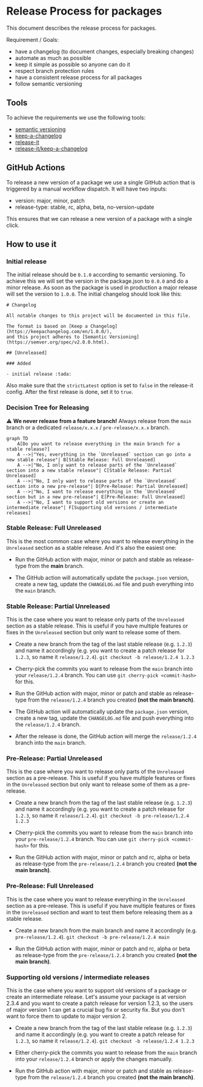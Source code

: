 ﻿# Release Process for packages

This document describes the release process for packages.

Requirement / Goals:

- have a changelog (to document changes, especially breaking changes)
- automate as much as possible
- keep it simple as possible so anyone can do it
- respect branch protection rules
- have a consistent release process for all packages
- follow semantic versioning

## Tools

To achieve the requirements we use the following tools:

- [semantic versioning](https://semver.org/)
- [keep-a-changelog](https://keepachangelog.com/)
- [release-it](https://github.com/release-it/release-it)
- [release-it/keep-a-changelog](https://github.com/release-it/keep-a-changelog])

## GitHub Actions

To release a new version of a package we use a single GitHub action that is triggered by a manual workflow dispatch.
It will have two inputs:

- version: major, minor, patch
- release-type: stable, rc, alpha, beta, no-version-update

This ensures that we can release a new version of a package with a single click.

## How to use it

### Initial release

The initial release should be `0.1.0` according to semantic versioning.
To achieve this we will set the version in the package.json to `0.0.0` and do a minor release. As soon as the package is used in production a major release will set the version to `1.0.0`.
The initial changelog should look like this:

```
# Changelog

All notable changes to this project will be documented in this file.

The format is based on [Keep a Changelog](https://keepachangelog.com/en/1.0.0/),
and this project adheres to [Semantic Versioning](https://semver.org/spec/v2.0.0.html).

## [Unreleased]

### Added

- initial release :tada:
```

Also make sure that the `strictLatest` option is set to `false` in the release-it config. After the first release is done, set it to `true`.

### Decision Tree for Releasing

:warning: **We never release from a feature branch!**
Always release from the `main` branch or a dedicated `release/x.x.x` / `pre-release/x.x.x` branch.

```mermaid
graph TD
    A[Do you want to release everything in the main branch for a stable release?]
    A -->|"Yes, everything in the `Unreleased` section can go into a new stable release"| B[Stable Release: Full Unreleased]
    A -->|"No, I only want to release parts of the `Unreleased` section into a new stable release"| C[Stable Release: Partial Unreleased]
    A -->|"No, I only want to release parts of the `Unreleased` section into a new pre-release"| D[Pre-Release: Partial Unreleased]
    A -->|"No, I want to release everything in the `Unreleased` section but in a new pre-release"| E[Pre-Release: Full Unreleased]
    A -->|"No, I want to support old versions or create an intermediate release"| F[Supporting old versions / intermediate releases]
```

### Stable Release: Full Unreleased

This is the most common case where you want to release everything in the `Unreleased` section as a stable release. And it's also the easiest one:

- Run the GitHub action with major, minor or patch and stable as release-type from the **main** branch.

- The GitHub action will automatically update the `package.json` version, create a new tag, update the `CHANGELOG.md` file and push everything into the `main` branch.

### Stable Release: Partial Unreleased

This is the case where you want to release only parts of the `Unreleased` section as a stable release. This is useful if you have multiple features or fixes in the `Unreleased` section but only want to release some of them.

- Create a new branch from the tag of the last stable release (e.g. `1.2.3`) and name it accordingly (e.g. you want to create a patch release for `1.2.3`, so name it `release/1.2.4`).
  `git checkout -b release/1.2.4 1.2.3`

- Cherry-pick the commits you want to release from the `main` branch into your `release/1.2.4` branch. You can use `git cherry-pick <commit-hash>` for this.

- Run the GitHub action with major, minor or patch and stable as release-type from the `release/1.2.4` branch you created **(not the main branch)**.

- The GitHub action will automatically update the `package.json` version, create a new tag, update the `CHANGELOG.md` file and push everything into the `release/1.2.4` branch.

- After the release is done, the GitHub action will merge the `release/1.2.4` branch into the `main` branch.

### Pre-Release: Partial Unreleased

This is the case where you want to release only parts of the `Unreleased` section as a pre-release. This is useful if you have multiple features or fixes in the `Unreleased` section but only want to release some of them as a pre-release.

- Create a new branch from the tag of the last stable release (e.g. `1.2.3`) and name it accordingly (e.g. you want to create a patch release for `1.2.3`, so name it `release/1.2.4`).
  `git checkout -b pre-release/1.2.4 1.2.3`

- Cherry-pick the commits you want to release from the `main` branch into your `pre-release/1.2.4` branch. You can use `git cherry-pick <commit-hash>` for this.

- Run the GitHub action with major, minor or patch and rc, alpha or beta as release-type from the `pre-release/1.2.4` branch you created **(not the main branch)**.

### Pre-Release: Full Unreleased

This is the case where you want to release everything in the `Unreleased` section as a pre-release. This is useful if you have multiple features or fixes in the `Unreleased` section and want to test them before releasing them as a stable release.

- Create a new branch from the main branch and name it accordingly (e.g. `pre-release/1.2.4`).
  `git checkout -b pre-release/1.2.4 main`

- Run the GitHub action with major, minor or patch and rc, alpha or beta as release-type from the `pre-release/1.2.4` branch you created **(not the main branch)**.

### Supporting old versions / intermediate releases

This is the case where you want to support old versions of a package or create an intermediate release. Let's assume your package is at version 2.3.4 and you want to create a patch release for version 1.2.3, so the users of major version 1 can get a crucial bug fix or security fix. But you don't want to force them to update to major version 2.

- Create a new branch from the tag of the last stable release (e.g. `1.2.3`) and name it accordingly (e.g. you want to create a patch release for `1.2.3`, so name it `release/1.2.4`).
  `git checkout -b release/1.2.4 1.2.3`

- Either cherry-pick the commits you want to release from the `main` branch into your `release/1.2.4` branch or apply the changes manually.

- Run the GitHub action with major, minor or patch and stable as release-type from the `release/1.2.4` branch you created **(not the main branch)**.
